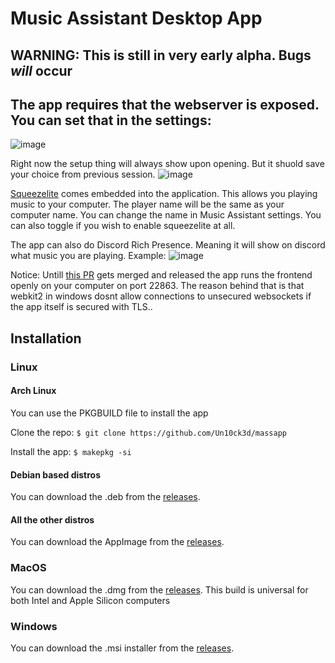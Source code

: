 # Music Assistant Desktop App

## WARNING: This is still in very early alpha. Bugs *will* occur

## The app requires that the webserver is exposed. You can set that in the settings:
![image](https://github.com/Un10ck3d/massapp/assets/74015378/8ea0b53a-e2a5-42c2-a98b-d04fcbe591bc)

Right now the setup thing will always show upon opening. But it shuold save your choice from previous session.
![image](https://github.com/Un10ck3d/massapp/assets/74015378/cb97aa3e-12d8-4992-bfc6-0b58cedb81da)

[Squeezelite](https://en.wikipedia.org/wiki/Squeezelite) comes embedded into the application. This allows you playing music to your computer. The player name will be the same as your computer name. You can change the name in Music Assistant settings. You can also toggle if you wish to enable squeezelite at all.

The app can also do Discord Rich Presence. Meaning it will show on discord what music you are playing. Example:
![image](https://github.com/Un10ck3d/massapp/assets/74015378/8de18bac-b963-4aba-bb61-5730b41759a9)

Notice:
Untill [this PR](https://github.com/tauri-apps/wry/pull/994) gets merged and released the app runs the frontend openly on your computer on port 22863. The reason behind that is that webkit2 in windows dosnt allow connections to unsecured websockets if the app itself is secured with TLS..

## Installation

### Linux

#### Arch Linux

You can use the PKGBUILD file to install the app

Clone the repo:
`$ git clone https://github.com/Un10ck3d/massapp`

Install the app:
`$ makepkg -si`

#### Debian based distros

You can download the .deb from the [releases](https://github.com/Un10ck3d/massapp/releases/latest/).

#### All the other distros

You can download the AppImage from the [releases](https://github.com/Un10ck3d/massapp/releases/latest/).

### MacOS

You can download the .dmg from the [releases](https://github.com/Un10ck3d/massapp/releases/latest/). This build is universal for both Intel and Apple Silicon computers

### Windows

You can download the .msi installer from the [releases](https://github.com/Un10ck3d/massapp/releases/latest/).
